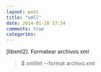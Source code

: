 ```yaml
---
layout: post
title: "xmll"
date: 2014-01-28 17:54
comments: true
categories: 
---
```

[libxml2]. Formatear archivos xml

>$ xmllint --format archivo.xml

